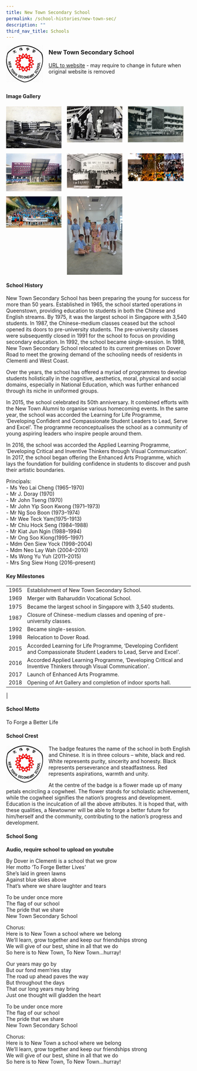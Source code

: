 ```yaml
---
title: New Town Secondary School
permalink: /school-histories/new-town-sec/
description: ""
third_nav_title: Schools
---
```

<img src="/images/newtownsec1.jpg" style="width:20%;margin-right:15px;" align = "left">

### **New Town Secondary School**
[URL to website](https://newtownsec.moe.edu.sg/) - may require to change in future when original website is removed

<br clear="left">

#### **Image Gallery**

<p><a href="https://d1yxymztqoj7qn.amplifyapp.com/images/newtownsec2.jpg">  
<img src="/images/newtownsec2.jpg" style="width:30%;margin-right:15px;" align = "left">
</a></p>

<p><a href="https://d1yxymztqoj7qn.amplifyapp.com/images/newtownsec3.jpg">  
<img src="/images/newtownsec3.jpg" style="width:30%;margin-right:15px;" align = "left">
</a></p>

<p><a href="https://d1yxymztqoj7qn.amplifyapp.com/images/newtownsec4.jpg">  
<img src="/images/newtownsec4.jpg" style="width:30%;margin-right:15px;" align = "left">
</a></p>

<br clear="left">

<p><a href="https://d1yxymztqoj7qn.amplifyapp.com/images/newtownsec5.jpg">  
<img src="/images/newtownsec5.jpg" style="width:30%;margin-right:15px;" align = "left">
</a></p>

<p><a href="https://d1yxymztqoj7qn.amplifyapp.com/images/newtownsec6.jpg">  
<img src="/images/newtownsec6.jpg" style="width:30%;margin-right:15px;" align = "left">
</a></p>

<p><a href="https://d1yxymztqoj7qn.amplifyapp.com/images/newtownsec7.jpg">  
<img src="/images/newtownsec7.jpg" style="width:30%;margin-right:15px;" align = "left">
</a></p>

<br clear="left">

<p><a href="https://d1yxymztqoj7qn.amplifyapp.com/images/newtownsec8.jpg">  
<img src="/images/newtownsec8.jpg" style="width:30%;margin-right:15px;" align = "left">
</a></p>

<p><a href="https://d1yxymztqoj7qn.amplifyapp.com/images/newtownsec9.jpg">  
<img src="/images/newtownsec9.jpg" style="width:30%;margin-right:15px;" align = "left">
</a></p>

<br clear="left">

#### **School History**
New Town Secondary School has been preparing the young for success for more than 50 years. Established in 1965, the school started operations in Queenstown, providing education to students in both the Chinese and English streams. By 1975, it was the largest school in Singapore with 3,540 students. In 1987, the Chinese-medium classes ceased but the school opened its doors to pre-university students. The pre-university classes were subsequently closed in 1991 for the school to focus on providing secondary education. In 1992, the school became single-session. In 1998, New Town Secondary School relocated to its current premises on Dover Road to meet the growing demand of the schooling needs of residents in Clementi and West Coast.

Over the years, the school has offered a myriad of programmes to develop students holistically in the cognitive, aesthetics, moral, physical and social domains, especially in National Education, which was further enhanced through its niche in uniformed groups.

In 2015, the school celebrated its 50th anniversary. It combined efforts with the New Town Alumni to organise various homecoming events. In the same year, the school was accorded the Learning for Life Programme, ‘Developing Confident and Compassionate Student Leaders to Lead, Serve and Excel’. The programme reconceptualises the school as a community of young aspiring leaders who inspire people around them.

In 2016, the school was accorded the Applied Learning Programme, ‘Developing Critical and Inventive Thinkers through Visual Communication’. In 2017, the school began offering the Enhanced Arts Programme, which lays the foundation for building confidence in students to discover and push their artistic boundaries.

Principals:<br>
\- Ms Yeo Lai Cheng (1965–1970)<br>
\- Mr J. Doray (1970)<br>
\- Mr John Tseng (1970)<br>
\- Mr John Yip Soon Kwong (1971–1973)<br>
\- Mr Ng Soo Boon (1973–1974)<br>
\- Mr Wee Teck Yam(1975–1913)<br>
\- Mr Chiu Hock Seng (1984–1988)<br>
\- Mr Kiat Jun Ngin (1988–1994)<br>
\- Mr Ong Soo Kiong(1995–1997)<br>
\- Mdm Oen Siew Yock (1998–2004)<br>
\- Mdm Neo Lay Wah (2004–2010)<br>
\- Ms Wong Yu Yuh (2011–2015)<br>
\- Mrs Sng Siew Hong (2016–present)

#### **Key Milestones**

|  |  |
|:---:|---|
| 1965 | Establishment of New Town Secondary School. |
| 1969 | Merger with Baharuddin Vocational School. |
| 1975 | Became the largest school in Singapore with 3,540 students. |
| 1987 | Closure of Chinese-medium classes and opening of pre-university classes. |
| 1992 | Became single-session. |
| 1998 | Relocation to Dover Road. |
| 2015 | Accorded Learning for Life Programme, ‘Developing Confident and Compassionate Student Leaders to Lead, Serve and Excel’. |
| 2016 | Accorded Applied Learning Programme, ‘Developing Critical and Inventive Thinkers through Visual Communication’. |
| 2017 | Launch of Enhanced Arts Programme. |
| 2018 | Opening of Art Gallery and completion of indoor sports hall. |
|

#### **School Motto**
To Forge a Better Life

#### **School Crest**
<img src="/images/newtownsec1.jpg" style="width:20%;margin-right:15px;" align = "left">

The badge features the name of the school in both English and Chinese. It is in three colours – white, black and red. White represents purity, sincerity and honesty. Black represents perseverance and steadfastness. Red represents aspirations, warmth and unity.

At the centre of the badge is a flower made up of many petals encircling a cogwheel. The flower stands for scholastic achievement, while the cogwheel signifies the nation’s progress and development. Education is the inculcation of all the above attributes. It is hoped that, with these qualities, a Newtowner will be able to forge a better future for him/herself and the community, contributing to the nation’s progress and development.

#### **School Song**
**Audio, require school to upload on youtube**

By Dover in Clementi is a school that we grow<br>
Her motto ‘To Forge Better Lives’<br>
She’s laid in green lawns<br>
Against blue skies above<br>
That’s where we share laughter and tears

To be under once more<br>
The flag of our school<br>
The pride that we share<br>
New Town Secondary School

Chorus:<br>
Here is to New Town a school where we belong<br>
We’ll learn, grow together and keep our friendships strong<br>
We will give of our best, shine in all that we do<br>
So here is to New Town, To New Town...hurray!

Our years may go by<br>
But our fond mem’ries stay<br>
The road up ahead paves the way<br>
But throughout the days<br>
That our long years may bring<br>
Just one thought will gladden the heart

To be under once more<br>
The flag of our school<br>
The pride that we share<br>
New Town Secondary School

Chorus:<br>
Here is to New Town a school where we belong<br>
We’ll learn, grow together and keep our friendships strong<br>
We will give of our best, shine in all that we do<br>
So here is to New Town, To New Town...hurray!